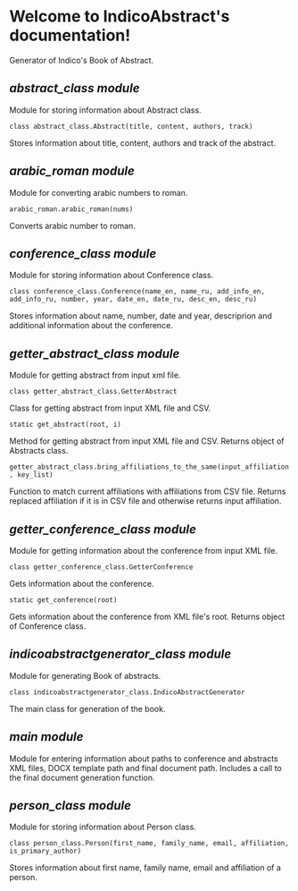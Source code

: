 # Welcome to IndicoAbstract's documentation!
Generator of Indico's Book of Abstract.

## ***abstract_class module***

Module for storing information about Abstract class.

`class abstract_class.Abstract(title, content, authors, track)`

   Stores information about title, content, authors and track of the
   abstract.
   
## ***arabic_roman module***
Module for converting arabic numbers to roman.

`arabic_roman.arabic_roman(nums)`

   Converts arabic number to roman.

## ***conference_class module***

Module for storing information about Conference class.

`class conference_class.Conference(name_en, name_ru, add_info_en,
add_info_ru, number, year, date_en, date_ru, desc_en, desc_ru)`

   Stores information about name, number, date and year, descriprion
   and additional information about the conference.
   
## ***getter_abstract_class module***

Module for getting abstract from input xml file.

`class getter_abstract_class.GetterAbstract`

   Class for getting abstract from input XML file and CSV.

   `static get_abstract(root, i)`

   Method for getting abstract from input XML file and CSV. Returns
   object of Abstracts class.

`getter_abstract_class.bring_affiliations_to_the_same(input_affiliation, key_list)`

   Function to match current affiliations with affiliations from CSV
   file. Returns replaced affiliation if it is in CSV file and
   otherwise returns input affiliation.
   
   
## ***getter_conference_class module***

Module for getting information about the conference from input XML
file.

`class getter_conference_class.GetterConference`

   Gets information about the conference.

   `static get_conference(root)`

   Gets information about the conference from XML file's root.
   Returns object of Conference class.
   
   
## ***indicoabstractgenerator_class module***

Module for generating Book of abstracts.

`class indicoabstractgenerator_class.IndicoAbstractGenerator`

 The main class for generation of the book.



## ***main module***

Module for entering information about paths to conference and abstracts XML files,
DOCX template path and final document path.
Includes a call to the final document generation function.


## ***person_class module***

Module for storing information about Person class.

`class person_class.Person(first_name, family_name, email, affiliation, is_primary_author)`

   Stores information about first name, family name, email and
   affiliation of a person.
